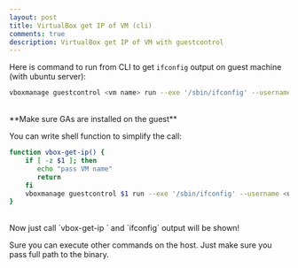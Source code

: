 ```yaml
---
layout: post
title: VirtualBox get IP of VM (cli)
comments: true
description: VirtualBox get IP of VM with guestcontrol
---
```


Here is command to run from CLI to get `ifconfig` output on guest machine (with ubuntu server):

```bash
vboxmanage guestcontrol <vm name> run --exe '/sbin/ifconfig' --username <username> --password <pass>
```
<br/>
**Make sure GAs are installed on the guest**

You can write shell function to simplify the call:

```bash
function vbox-get-ip() {
    if [ -z $1 ]; then
       echo "pass VM name"
       return
    fi
    vboxmanage guestcontrol $1 run --exe '/sbin/ifconfig' --username <username> --password <pass>
}
```
<br/>
Now just call `vbox-get-ip <vm name>` and `ifconfig` output will be shown!
<br/>

Sure you can execute other commands on the host. Just make sure you pass full path to the binary.
